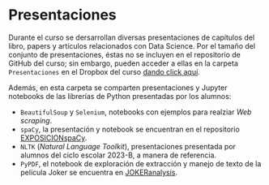 # Presentaciones

Durante el curso se dersarrollan diversas presentaciones de capítulos del libro, papers y artículos relacionados con Data Science. Por el tamaño del conjunto de presentaciones, éstas no se incluyen en el repositorio de GitHub del curso; sin embargo, pueden acceder a ellas en la carpeta `Presentaciones` en el Dropbox del curso [dando click aquí](https://www.dropbox.com/scl/fo/u24wh4ndgo9932xjhu6ii/h?rlkey=b2lswh6l9n0xvan3cbs9phe3r&dl=0).

Además, en esta carpeta se comparten presentaciones y Jupyter notebooks de las librerías de Python presentadas por los alumnos:
- `BeautifulSoup` y `Selenium`, notebooks con ejemplos para realziar *Web scraping*.
- `spaCy`, la presentación y notebook se encuentran en el repositorio [EXPOSICIONspaCy](https://github.com/FernandoA182/EXPOSICIONspaCy).
- `NLTK` (*Natural Language Toolkit*), presentaciones presentada por alumnos del ciclo escolar 2023-B, a manera de referencia.
- `PyPDF`, el notebook de exploración de extracción y manejo de texto de la película Joker se encuentra en [JOKERanalysis](https://github.com/edd885/python_pdf_interaction).
